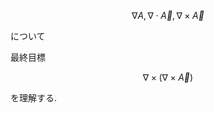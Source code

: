$$
\nabla A, \nabla \cdot \vec{A}, \nabla \times \vec{A}
$$

について

最終目標

$$
\nabla \times (\nabla \times \vec{A})
$$

を理解する.
